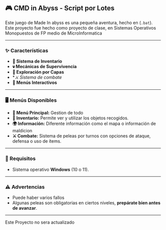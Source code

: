 ## 🎮 CMD in Abyss - Script por Lotes

Este juego de Made In abyss es una pequeña aventura, hecho en (`.bat`). Este proyecto fue hecho como proyecto de clase, en Sistemas Operativos Monopuestos de FP medio de MicroInformatica

---

### ✨ Características

- **🧳 Sistema de Inventario**
- **💀 Mecánicas de Supervivencia** 
- **🔽 Exploración por Capas**
- **⚔️ Sistema de combate*
- **📜 Menús Interactivos**

---

### 🖥️ Menús Disponibles

- **📌 Menú Principal:** Gestion de todo
- **🎒 Inventario:** Permite ver y utilizar los objetos recogidos.
- **🌍 Información:** Diferente información como el mapa o información de maldicion
- **⚔️ Combate:** Sistema de peleas por turnos con opciones de ataque, defensa o uso de ítems.

---

### 📜 Requisitos

- Sistema operativo **Windows** (10 o 11).

---

### ⚠️ Advertencias

- Puede haber varios fallos
- Algunas peleas son obligatorias en ciertos niveles, **prepárate bien antes de avanzar**.



---

Este Proyecto no sera actualizado
